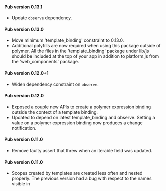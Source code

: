 #### Pub version 0.13.1
 * Update `observe` dependency.

#### Pub version 0.13.0
  * Move minimum 'template_binding' constraint to 0.13.0.
  * Additional polyfills are now required when using this package outside of 
    polymer. All the files in the 'template_binding' package under lib/js should
    be included at the top of your app in addition to platform.js from the
    'web_components' package.

#### Pub version 0.12.0+1
  * Widen dependency constraint on `observe`.

#### Pub version 0.12.0
  * Exposed a couple new APIs to create a polymer expression binding outside the
    context of a template binding.
  * Updated to depend on latest template_binding and observe. Setting a value on
    a polymer expression binding now produces a change notification.

#### Pub version 0.11.0
  * Remove faulty assert that threw when an iterable field was updated.
  
#### Pub version 0.11.0
  * Scopes created by templates are created less often and nested properly. The
    previous version had a bug with respect to the names visible in 
    <template releat> tags without an "in" expression, and <template bind> tags.
    In those templates, names for the outer templates should not be visible.
    This may result in some breakages in templates that relied on the buggy
    behavior.
  * <template bind> now supports "as" expressions.
  * Removed warnings when attempting to assign a value to a property on null
    object, or assign a value to a non-assignable expression. Polymer binding
    initialization sometimes assigns to expressions, so this should reduce
    unecessary warnings.
  * Added the % (modulo), === (identical) and !== (not identical) operators.
  * Fast-path for eval(). eval() no longer observes expressions or creates a
    tree of observers.
  * PolymerExpressions bindings clean up expression observers when closed,
    fixing a potential memory leak.
  * Better parse errors. Unknown operators are reported, and all exceptions are
    instances of ParseException so that they can be caught independently of
    exceptions generated by calling user code.


#### Pub version 0.10.0
  * package:polymer_expressions no longer declares @MirrosUsed. The package uses
    mirrors at development time, but assumes frameworks like polymer will
    generate code that replaces the use of mirrors. If you use this directly,
    you might need to do code generation as well, or add the @MirrorsUsed
    declaration. This can be done either explicitly or by importing the old
    settings from 'package:observe/mirrors_used.dart' (which include
    @reflectable and @observable by default).

  * Errors that occur within bindings are now thrown asycnhronously. We used to
    trap some errors and report them in a Logger, and we would let other errors
    halt the rendering process. Now all errors are caught, but they are reported
    asynchornously so they are visible even when logging is not set up.

  * Fixed several bugs, including:
      * propagating list changes ([18749][]).
      * precedence of ternary operators ([17805][]).
      * two-way bindings ([18410][] and [18792][]).

[17805]: https://code.google.com/p/dart/issues/detail?id=17805
[18410]: https://code.google.com/p/dart/issues/detail?id=18410
[18749]: https://code.google.com/p/dart/issues/detail?id=18749
[18792]: https://code.google.com/p/dart/issues/detail?id=18792
